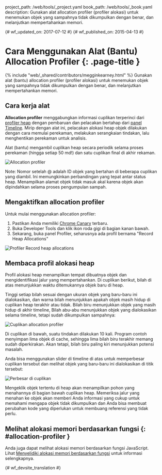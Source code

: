 project_path: /web/tools/_project.yaml
book_path: /web/tools/_book.yaml
description: Gunakan alat allocation profiler (profiler alokasi) untuk menemukan objek yang sampahnya tidak dikumpulkan dengan benar, dan melanjutkan mempertahankan memori.

{# wf_updated_on: 2017-07-12 #}
{# wf_published_on: 2015-04-13 #}

# Cara Menggunakan Alat (Bantu) Allocation Profiler {: .page-title }

{% include "web/_shared/contributors/megginkearney.html" %}
Gunakan alat (bantu) allocation profiler (profiler alokasi) untuk menemukan objek yang sampahnya tidak dikumpulkan dengan benar, dan melanjutkan mempertahankan memori.


## Cara kerja alat

**Allocation profiler** menggabungkan informasi cuplikan terperinci dari
[profiler heap](/web/tools/chrome-devtools/profile/memory-problems/heap-snapshots)
dengan pembaruan dan pelacakan bertahap dari
[panel Timeline](/web/tools/chrome-devtools/profile/evaluate-performance/timeline-tool).
Mirip dengan alat ini, pelacakan alokasi heap objek dilakukan dengan cara memulai perekaman,
melakukan serangkaian tindakan, lalu menghentikan perekaman untuk analisis.

Alat (bantu) mengambil cuplikan heap secara periodik selama proses perekaman (hingga setiap 50 md!) dan satu cuplikan final di akhir rekaman.

![Allocation profiler](imgs/object-tracker.png)

Note: Nomor setelah @ adalah ID objek yang bertahan di beberapa cuplikan yang diambil. Ini memungkinkan perbandingan yang tepat antar status heap. Menampilkan alamat objek tidak masuk akal karena objek akan dipindahkan selama proses pengumpulan sampah.

## Mengaktifkan allocation profiler

Untuk mulai menggunakan allocation profiler:

1. Pastikan Anda memiliki [Chrome Canary](https://www.google.com/intl/en/chrome/browser/canary.html) terbaru.
2. Buka Developer Tools dan klik ikon roda gigi di bagian kanan bawah.
3. Sekarang, buka panel Profiler, seharusnya ada profil bernama "Record Heap Allocations"

![Profiler Record heap allocations](imgs/record-heap.png)

## Membaca profil alokasi heap

Profil alokasi heap menampilkan tempat dibuatnya objek dan mengidentifikasi jalur yang mempertahankan.
Di cuplikan berikut, bilah di atas menunjukkan waktu ditemukannya objek baru di heap.

Tinggi setiap bilah sesuai dengan ukuran objek yang baru-baru ini dialokasikan,
dan warna bilah menunjukkan apakah objek masih hidup di cuplikan heap terakhir atau tidak.
Bilah biru menunjukkan objek yang masih hidup di akhir timeline,
Bilah abu-abu menunjukkan objek yang dialokasikan selama timeline,
tetapi sudah dikumpulkan sampahnya:

![Cuplikan allocation profiler](imgs/collected.png)

Di cuplikan di bawah, suatu tindakan dilakukan 10 kali.
Program contoh menyimpan lima objek di cache, sehingga lima bilah biru terakhir memang sudah diperkirakan.
Akan tetapi, bilah biru paling kiri menunjukkan potensi masalah.

Anda bisa menggunakan slider di timeline di atas untuk memperbesar cuplikan tersebut
dan melihat objek yang baru-baru ini dialokasikan di titik tersebut:

![Perbesar di cuplikan](imgs/sliders.png)

Mengeklik objek tertentu di heap akan menampilkan pohon yang menahannya di bagian bawah cuplikan heap. Memeriksa jalur yang menahan ke objek akan memberi Anda informasi yang cukup untuk memahami mengapa objek tidak dikumpulkan dan Anda bisa membuat perubahan kode yang diperlukan untuk membuang referensi yang tidak perlu.

## Melihat alokasi memori berdasarkan fungsi {: #allocation-profiler }

Anda juga dapat melihat alokasi memori berdasarkan fungsi JavaScript. Lihat
[Menyelidiki alokasi memori berdasarkan fungsi](index#allocation-profile) untuk
informasi selengkapnya.


{# wf_devsite_translation #}
